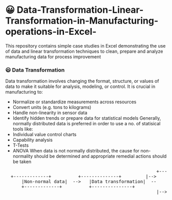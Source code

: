 # 😀 Data-Transformation-Linear-Transformation-in-Manufacturing-operations-in-Excel-
This repository contains simple case studies in Excel demonstrating the use of data and linear transformation techniques to clean, prepare and analyze manufacturing data for process improvement

### 😃 Data Transformation
Data transformation involves changing the format, structure, or values of data to make it suitable for analysis, modeling, or control. It is crucial in manufacturing to:
- Normalize or standardize measurements across resources
- Convert units (e.g. tons to kilograms)
- Handle non-linearity in sensor data
- Identify hidden trends or prepare data for statistical models
Generally, normally distributed data is preferred in order to use a no. of statisical tools like:
- Individual value control charts
- Capability analysis
- T-Tests
- ANOVA
When data is not normally distributed, the cause for non-normality should be determined and appropriate remedial actions should be taken


<pre>                                                        +------------+
  +-------------+          +--------------+         |-->      |Linear|        --
      |Non-normal data|  -->   |Data transformation|  --     +-------------+    |     +------------+
      +-------------+          +---------------+             +-------------+      --->|Normal data|
                                                        |--> |Box and Cox|    --|     +------------+
                                                             +-------------+                         
</pre>
